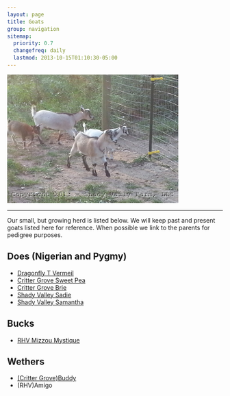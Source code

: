 ```yaml
---
layout: page
title: Goats
group: navigation
sitemap:
  priority: 0.7
  changefreq: daily
  lastmod: 2013-10-15T01:10:30-05:00
---
```


<img src="/images/goats/Group/1.jpg" alt="Goats " class="pic"/>

<hr>

Our small, but growing herd is listed below. We will keep past and 
present goats listed here for reference. When possible we link to
the parents for pedigree purposes.

## Does (Nigerian and Pygmy)

* [Dragonfly T Vermeil](/goats/Dragonfly_T_Vermeil)
* [Critter Grove Sweet Pea](/goats/Critter-Grove-Sweet-Pea)
* [Critter Grove Brie](/goats/Critter-Grove-Brie)
* [Shady Valley Sadie](/goats/Shady-Valley-Sadie)
* [Shady Valley Samantha](/goats/Shady-Valley-Samantha)

## Bucks

* [RHV Mizzou Mystique](/goats/RHV_Mizzou_Mystique)

## Wethers

* [(Critter Grove)Buddy](/goats/Buddy)
* (RHV)Amigo
